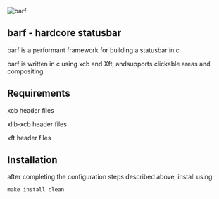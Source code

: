 ![barf](https://raw.github.com/kaiserschmarrn0/barf/master/barf.png)

barf - hardcore statusbar
-------------------------
barf is a performant framework for building a statusbar in c

barf is written in c using xcb and Xft, andsupports clickable areas and compositing

Requirements
------------
xcb header files

xlib-xcb header files

xft header files

Installation
------------
after completing the configuration steps described above, install using

	make install clean
